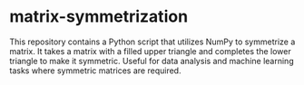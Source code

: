 # matrix-symmetrization
This repository contains a Python script that utilizes NumPy to symmetrize a matrix. It takes a matrix with a filled upper triangle and completes the lower triangle to make it symmetric. Useful for data analysis and machine learning tasks where symmetric matrices are required.
